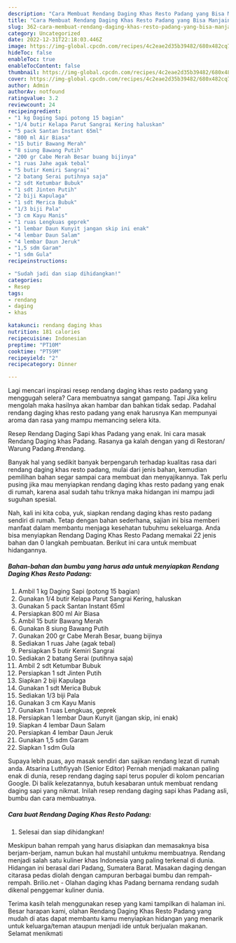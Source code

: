 ```yaml
---
description: "Cara Membuat Rendang Daging Khas Resto Padang yang Bisa Manjain Lidah "
title: "Cara Membuat Rendang Daging Khas Resto Padang yang Bisa Manjain Lidah "
slug: 362-cara-membuat-rendang-daging-khas-resto-padang-yang-bisa-manjain-lidah
category: Uncategorized
date: 2022-12-31T22:18:03.446Z
image: https://img-global.cpcdn.com/recipes/4c2eae2d35b39482/680x482cq70/rendang-daging-khas-resto-padang-foto-resep-utama.jpg
hideToc: false
enableToc: true
enableTocContent: false
thumbnail: https://img-global.cpcdn.com/recipes/4c2eae2d35b39482/680x482cq70/rendang-daging-khas-resto-padang-foto-resep-utama.jpg
cover: https://img-global.cpcdn.com/recipes/4c2eae2d35b39482/680x482cq70/rendang-daging-khas-resto-padang-foto-resep-utama.jpg
author: Admin
authorAv: notfound
ratingvalue: 3.2
reviewcount: 24
recipeingredient:
- "1 kg Daging Sapi potong 15 bagian"
- "1/4 butir Kelapa Parut Sangrai Kering haluskan"
- "5 pack Santan Instant 65ml"
- "800 ml Air Biasa"
- "15 butir Bawang Merah"
- "8 siung Bawang Putih"
- "200 gr Cabe Merah Besar buang bijinya"
- "1 ruas Jahe agak tebal"
- "5 butir Kemiri Sangrai"
- "2 batang Serai putihnya saja"
- "2 sdt Ketumbar Bubuk"
- "1 sdt Jinten Putih"
- "2 biji Kapulaga"
- "1 sdt Merica Bubuk"
- "1/3 biji Pala"
- "3 cm Kayu Manis"
- "1 ruas Lengkuas geprek"
- "1 lembar Daun Kunyit jangan skip ini enak"
- "4 lembar Daun Salam"
- "4 lembar Daun Jeruk"
- "1,5 sdm Garam"
- "1 sdm Gula"
recipeinstructions:

- "Sudah jadi dan siap dihidangkan!"
categories:
- Resep
tags:
- rendang
- daging
- khas

katakunci: rendang daging khas 
nutrition: 181 calories
recipecuisine: Indonesian
preptime: "PT10M"
cooktime: "PT59M"
recipeyield: "2"
recipecategory: Dinner

---
```



Lagi mencari inspirasi resep rendang daging khas resto padang yang menggugah selera? Cara membuatnya sangat gampang. Tapi Jika keliru mengolah maka hasilnya akan hambar dan bahkan tidak sedap. Padahal rendang daging khas resto padang yang enak harusnya Kan mempunyai aroma dan rasa yang mampu memancing selera kita.


Resep Rendang Daging Sapi khas Padang yang enak. Ini cara masak Rendang Daging khas Padang. Rasanya ga kalah dengan yang di Restoran/ Warung Padang.#rendang.

Banyak hal yang sedikit banyak berpengaruh terhadap kualitas rasa dari rendang daging khas resto padang, mulai dari jenis bahan, kemudian pemilihan bahan segar sampai cara membuat dan menyajikannya. Tak perlu pusing jika mau menyiapkan rendang daging khas resto padang yang enak di rumah, karena asal sudah tahu triknya maka hidangan ini mampu jadi suguhan spesial.


Nah, kali ini kita coba, yuk, siapkan rendang daging khas resto padang sendiri di rumah. Tetap dengan bahan sederhana, sajian ini bisa memberi manfaat dalam membantu menjaga kesehatan tubuhmu sekeluarga. Anda bisa menyiapkan Rendang Daging Khas Resto Padang memakai 22 jenis bahan dan 0 langkah pembuatan. Berikut ini cara untuk membuat hidangannya.

<!--inarticleads1-->

##### Bahan-bahan dan bumbu yang harus ada untuk menyiapkan Rendang Daging Khas Resto Padang:

1. Ambil 1 kg Daging Sapi (potong 15 bagian)
1. Gunakan 1/4 butir Kelapa Parut Sangrai Kering, haluskan
1. Gunakan 5 pack Santan Instant 65ml
1. Persiapkan 800 ml Air Biasa
1. Ambil 15 butir Bawang Merah
1. Gunakan 8 siung Bawang Putih
1. Gunakan 200 gr Cabe Merah Besar, buang bijinya
1. Sediakan 1 ruas Jahe (agak tebal)
1. Persiapkan 5 butir Kemiri Sangrai
1. Sediakan 2 batang Serai (putihnya saja)
1. Ambil 2 sdt Ketumbar Bubuk
1. Persiapkan 1 sdt Jinten Putih
1. Siapkan 2 biji Kapulaga
1. Gunakan 1 sdt Merica Bubuk
1. Sediakan 1/3 biji Pala
1. Gunakan 3 cm Kayu Manis
1. Gunakan 1 ruas Lengkuas, geprek
1. Persiapkan 1 lembar Daun Kunyit (jangan skip, ini enak)
1. Siapkan 4 lembar Daun Salam
1. Persiapkan 4 lembar Daun Jeruk
1. Gunakan 1,5 sdm Garam
1. Siapkan 1 sdm Gula


Supaya lebih puas, ayo masak sendiri dan sajikan rendang lezat di rumah anda. Atsarina Luthfiyyah (Senior Editor) Pernah menjadi makanan paling enak di dunia, resep rendang daging sapi terus populer di kolom pencarian Google. Di balik kelezatannya, butuh kesabaran untuk membuat rendang daging sapi yang nikmat. Inilah resep rendang daging sapi khas Padang asli, bumbu dan cara membuatnya. 

<!--inarticleads2-->

##### Cara buat Rendang Daging Khas Resto Padang:


1. Selesai dan siap dihidangkan!

Meskipun bahan rempah yang harus disiapkan dan memasaknya bisa berjam-berjam, namun bukan hal mustahil untukmu membuatnya. Rendang menjadi salah satu kuliner khas Indonesia yang paling terkenal di dunia. Hidangan ini berasal dari Padang, Sumatera Barat. Masakan daging dengan citarasa pedas diolah dengan campuran berbagai bumbu dan rempah-rempah. Brilio.net - Olahan daging khas Padang bernama rendang sudah dikenal penggemar kuliner dunia. 

Terima kasih telah menggunakan resep yang kami tampilkan di halaman ini. Besar harapan kami, olahan Rendang Daging Khas Resto Padang yang mudah di atas dapat membantu kamu menyiapkan hidangan yang menarik untuk keluarga/teman ataupun menjadi ide untuk berjualan makanan. Selamat menikmati
